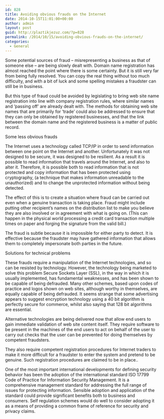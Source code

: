 ```yaml
---
id: 828
title: Avoiding obvious frauds on the Internet
date: 2014-10-15T11:01:00+00:00
author: admin
layout: post
guid: http://plaztikjezuz.com/?p=828
permalink: /2014/10/15/avoiding-obvious-frauds-on-the-internet/
categories:
  - General
---
```

Some potential sources of fraud &#8211; misrepresenting a business as that of someone else &#8211; are being slowly dealt with. Domain name registration has almost reached the point where there is some certainty. But it is still very far from being fully resolved. You can copy the real thing without too much difficulty, and with a bit of luck and some spelling mistakes a fraudster can still be in business.

But this type of fraud could be avoided by legislating to bring web site name registration into line with company registration rules, where similar names and &#8216;passing off&#8217; are already dealt with. The methods for obtaining web site names that are primarily for &#8216;trade&#8217; could also be addressed to ensure that they can only be obtained by registered businesses, and that the link between the domain name and the registered business is a matter of public record.

Some less obvious frauds

The Internet uses a technology called TCP/IP in order to send information between one point on the Internet and another. Unfortunately it was not designed to be secure, it was designed to be resilient. As a result it is possible to read information that travels around the Internet, and also to alter it. Therefore, it is possible both to read information that is not protected and copy information that has been protected using cryptography, (a technique that makes information unreadable to the unauthorized) and to change the unprotected information without being detected.

The effect of this is to create a situation where fraud can be carried out even when a genuine transaction is taking place. Fraud might include putting other recipient&#8217;s names on the distribution list to make you believe they are also involved or in agreement with what is going on. (This can happen in the physical world processing a credit card transaction multiple times on paper and forging the signature from the valid bill.)

The fraud is subtle because it is impossible for either party to detect. It is effective because the fraudster may have gathered information that allows them to completely impersonate both parties in the future.

Solutions for technical problems

These frauds require a manipulation of the Internet technologies, and so can be resisted by technology. However, the technology being marketed to solve this problem Secure Sockets Layer (SSL), in the way in which it is usually implemented, has fundamental weaknesses, and has been shown to be capable of being defrauded. Many other schemes, based upon codes of practice and logos shown on web sites, although worthy in themselves, are equally capable of being defrauded. It seems strange that some advertising appears to suggest encryption technology using a 40 bit algorithm is perfectly secure for commerce, whilst also saying that 128 bit algorithms are essential.

Alternative technologies are being delivered now that allow end users to gain immediate validation of web site content itself. They require software to be present in the machines of the end users to act on behalf of the user to carry out checks that the user can be prevented for doing themselves by competent fraudsters.

They also require competent registration procedures for Internet traders to make it more difficult for a fraudster to enter the system and pretend to be genuine. Such registration procedures are claimed to be in place..

One of the most important international developments for defining security behavior has been the adoption of the international standard ISO 17799 Code of Practice for Information Security Management. It is a comprehensive management standard for addressing the full range of issues for protecting information. Sensible adoption and application of the standard could provide significant benefits both to business and consumers. Self regulation schemes would do well to consider adopting it as a means of providing a common frame of reference for security and privacy claims.